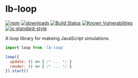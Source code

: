 lb-loop
=======

[![npm](https://img.shields.io/npm/v/lb-loop.svg)](https://npmjs.org/package/lb-loop)
[![downloads](https://img.shields.io/npm/dm/lb-loop.svg)](https://npmjs.org/package/lb-loop)
[![Build Status](https://travis-ci.org/littleball-games/lb-loop.svg?branch=master)](https://travis-ci.org/littleball-games/lb-loop)
[![Known Vulnerabilities](https://snyk.io/test/npm/name/badge.svg)](https://snyk.io/test/npm/name)
[![js-standard-style](https://img.shields.io/badge/code%20style-standard-brightgreen.svg)](http://standardjs.com/)

A loop library for makeing JavaScript simulations

```javascript
import loop from 'lb-loop'

loop({
  update: () => { /* ... */ }
  render: () => { /* ... */ }
}).start()
```

